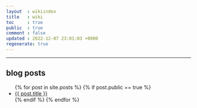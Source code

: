 ```yaml
---
layout  : wikiindex
title   : wiki
toc     : true
public  : true
comment : false
updated : 2022-12-07 23:01:03 +0900
regenerate: true
---
```


---

## blog posts
<div>
    <ul>
{% for post in site.posts %}
    {% if post.public == true %}
        <li>
            <a class="post-link" href="{{ post.url | prepend: site.baseurl }}">
                {{ post.title }}
            </a>
        </li>
    {% endif %}
{% endfor %}
    </ul>
</div>

